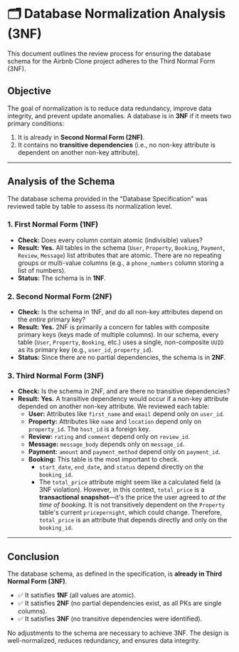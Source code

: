 # 🗂️ Database Normalization Analysis (3NF)

This document outlines the review process for ensuring the database schema for the Airbnb Clone project adheres to the Third Normal Form (3NF).

## Objective

The goal of normalization is to reduce data redundancy, improve data integrity, and prevent update anomalies. A database is in **3NF** if it meets two primary conditions:
1.  It is already in **Second Normal Form (2NF)**.
2.  It contains no **transitive dependencies** (i.e., no non-key attribute is dependent on another non-key attribute).

---

## Analysis of the Schema

The database schema provided in the "Database Specification" was reviewed table by table to assess its normalization level.

### 1. First Normal Form (1NF)
* **Check:** Does every column contain atomic (indivisible) values?
* **Result:** **Yes.** All tables in the schema (`User`, `Property`, `Booking`, `Payment`, `Review`, `Message`) list attributes that are atomic. There are no repeating groups or multi-value columns (e.g., a `phone_numbers` column storing a list of numbers).
* **Status:** The schema is in **1NF**.

### 2. Second Normal Form (2NF)
* **Check:** Is the schema in 1NF, and do all non-key attributes depend on the *entire* primary key?
* **Result:** **Yes.** 2NF is primarily a concern for tables with composite primary keys (keys made of multiple columns). In our schema, every table (`User`, `Property`, `Booking`, etc.) uses a single, non-composite `UUID` as its primary key (e.g., `user_id`, `property_id`).
* **Status:** Since there are no partial dependencies, the schema is in **2NF**.

### 3. Third Normal Form (3NF)
* **Check:** Is the schema in 2NF, and are there no transitive dependencies?
* **Result:** **Yes.** A transitive dependency would occur if a non-key attribute depended on another non-key attribute. We reviewed each table:
    * **User:** Attributes like `first_name` and `email` depend only on `user_id`.
    * **Property:** Attributes like `name` and `location` depend only on `property_id`. The `host_id` is a foreign key.
    * **Review:** `rating` and `comment` depend only on `review_id`.
    * **Message:** `message_body` depends only on `message_id`.
    * **Payment:** `amount` and `payment_method` depend only on `payment_id`.
    * **Booking:** This table is the most important to check.
        * `start_date`, `end_date`, and `status` depend directly on the `booking_id`.
        * The `total_price` attribute might seem like a calculated field (a 3NF violation). However, in this context, `total_price` is a **transactional snapshot**—it's the price the user agreed to *at the time of booking*. It is not transitively dependent on the `Property` table's current `pricepernight`, which could change. Therefore, `total_price` is an attribute that depends directly and only on the `booking_id`.

---

## Conclusion

The database schema, as defined in the specification, is **already in Third Normal Form (3NF)**.

* ✅ It satisfies **1NF** (all values are atomic).
* ✅ It satisfies **2NF** (no partial dependencies exist, as all PKs are single columns).
* ✅ It satisfies **3NF** (no transitive dependencies were identified).

No adjustments to the schema are necessary to achieve 3NF. The design is well-normalized, reduces redundancy, and ensures data integrity.
